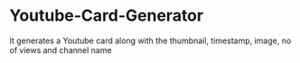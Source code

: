 # Youtube-Card-Generator
It generates a Youtube card along with the thumbnail, timestamp, image, no of views and channel name
